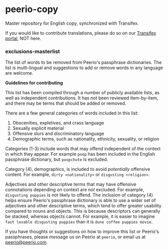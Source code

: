 # peerio-copy
Master repository for English copy, synchronized with Transifex. 

If you would like to contribute translations, please do so on our [Transifex portal](https://www.transifex.com/projects/p/peerio/), NOT here. 


### exclusions-masterlist
The list of words to be removed from Peerio's passphrase dictionaries. The list is multi-lingual and suggestions to add or remove words in any language are welcome. 

**Guidelines for contributing**

This list has been compiled through a number of publicly available lists, as well as independent contributions. It has not been reviewed item-by-item, and there may be terms that should be added or removed.

There are a few general categories of words included in this list:

1. Obscenities, expletives, and crass language
2. Sexually explicit material
3. Offensive slurs and discriminatory language 
3. Demographic terms, such as nationality, ethnicity, sexuality, or religion

Categories (1-3) include words that may offend independent of the context in which they appear. For example `poop` has been included in the English passphrase dictionary, but `poopchute` is excluded.

Category (4), demographics, is included to avoid *potentially* offensive content. For example, `dirty <nationality>` or `disgusting <religion>`.

Adjectives and other descriptive terms that may have offensive connotations depending on context are *not* excluded. For example, `disgusting puppies` is not likely to offend. The inclusion of category (4) helps ensure Peerio's passphrase dictionary is able to use a wider set of adjectives and other descriptive terms, which tend to offer greater usability compared to nouns and objects. This is because descriptors can generally be stacked, whereas objects cannot. For example, it is easier to imagine `fast lovable disgusting puppies` than it is `dune coffee puppies movie`.

If you have thoughts or suggestions on how to improve this list or Peerio's passphrases, please message us on Peerio at `peerio`, or email us at peerio@peerio.com.
